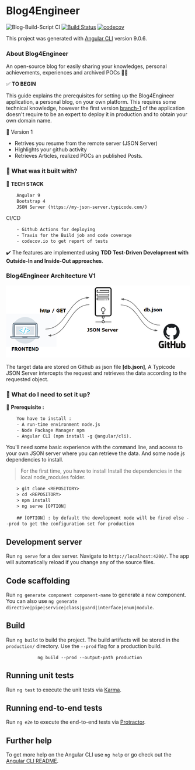 # Blog4Engineer
![Blog-Build-Script CI](https://github.com/kasdihacene/BlogCreator4Engineer/workflows/Blog-workflow/badge.svg) [![Build Status](https://travis-ci.com/kasdihacene/BlogCreator4Engineer.svg?branch=master)](https://travis-ci.com/kasdihacene/BlogCreator4Engineer) [![codecov](https://codecov.io/gh/kasdihacene/BlogCreator4Engineer/branch/master/graph/badge.svg)](https://codecov.io/gh/kasdihacene/BlogCreator4Engineer)

This project was generated with [Angular CLI](https://github.com/angular/angular-cli) version 9.0.6.

### About Blog4Engineer
An open-source blog for easily sharing your knowledges, personal achievements, experiences and archived POCs :man_technologist:

 :white_check_mark: **TO BEGIN**

This guide explains the prerequisites for setting up the Blog4Engineer application, a personal blog, on your own platform. This requires some technical knowledge, however the first version [branch-1](https://github.com/kasdihacene/BlogCreator4Engineer/tree/version-1) of the application doesn't require to be an expert to deploy it in production and to obtain your own domain name.

:large_blue_diamond: Version 1

* Retrives you resume from the remote server (JSON Server)
* Highlights your github activity
* Retrieves Articles, realized POCs an published Posts.

### :construction_worker: What was it built with? 

:large_blue_diamond: **TECH STACK**

        Angular 9
        Bootstrap 4
        JSON Server (https://my-json-server.typicode.com/)

CI/CD

        - Github Actions for deploying
        - Travis for the Build job and code coverage
        - codecov.io to get report of tests

:heavy_check_mark: The features are implemented using **TDD Test-Driven Development with Outside-In and Inside-Out approaches**. 

### Blog4Engineer Architecture V1


![](markdown/version1.PNG)


The target data are stored on Github as json file **[db.json]**, A Typicode JSON Server intercepts the request and retrieves the data according to the requested object.

### :rocket: What do I need to set it up?

:wrench: **Prerequisite :**

        You have to install :
        - A run-time environment node.js
        - Node Package Manager npm 
        - Angular CLI (npm install -g @angular/cli).
        

You'll need some basic experience with the command line, and access to your own JSON server where you can retrieve the data. And some node.js dependencies to install. 

> For the first time, you have to install Install the dependencies in the local node_modules folder. 

        > git clone <REPOSITORY>
        > cd <REPOSITORY> 
        > npm install
        > ng serve [OPTION]

        ## [OPTION] : by default the development mode will be fired else --prod to get the configuration set for production

## Development server

Run `ng serve` for a dev server. Navigate to `http://localhost:4200/`. The app will automatically reload if you change any of the source files.

## Code scaffolding

Run `ng generate component component-name` to generate a new component. You can also use `ng generate directive|pipe|service|class|guard|interface|enum|module`.

## Build

Run `ng build` to build the project. The build artifacts will be stored in the `production/` directory. Use the `--prod` flag for a production build.

                ng build --prod --output-path production

## Running unit tests

Run `ng test` to execute the unit tests via [Karma](https://karma-runner.github.io).

## Running end-to-end tests

Run `ng e2e` to execute the end-to-end tests via [Protractor](http://www.protractortest.org/).

## Further help

To get more help on the Angular CLI use `ng help` or go check out the [Angular CLI README](https://github.com/angular/angular-cli/blob/master/README.md).
